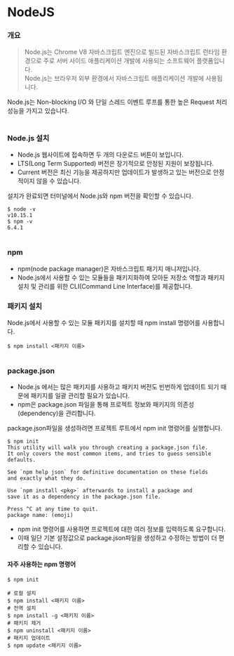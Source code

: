 # NodeJS
### 개요
> Node.js는 Chrome V8 자바스크립트 엔진으로 빌드된 자바스크립트 런타임 환경으로 주로 서버 사이드 애플리케이션 개발에 사용되는 소프트웨어 플랫폼입니다.   
> Node.js는 브라우저 외부 환경에서 자바스크립트 애플리케이션 개발에 사용됩니다. 

Node.js는 Non-blocking I/O 와 단일 스레드 이벤트 루프를 통한 높은 Request 처리 성능을 가지고 있습니다.

#

### Node.js 설치
- Node.js 웹사이트에 접속하면 두 개의 다운로드 버튼이 보입니다.
- LTS(Long Term Supported) 버전은 장기적으로 안정된 지원이 보장됩니다.
- Current 버전은 최신 기능을 제공하지만 업데이트가 발생하고 있는 버전으로 안정적이지 않을 수 있습니다.

설치가 완료되면 터미널에서 Node.js와 npm 버전을 확인할 수 있습니다.
```
$ node -v
v10.15.1
$ npm -v
6.4.1
```

#

### npm
- npm(node package manager)은 자바스크립트 패기지 매니저입니다.
- Node.js에서 사용할 수 있는 모듈들을 패키지화하여 모아둔 저장소 역할과 패키지 설치 및 관리를 위한 CLI(Command Line Interface)를 제공합니다.


### 패키지 설치
Node.js에서 사용할 수 있는 모듈 패키지를 설치할 때 npm install 명령어를 사용합니다.
```
$ npm install <패키지 이름>
```

#

### package.json
- Node.js 에서는 많은 패키지를 사용하고 패키지 버전도 빈번하게 업데이트 되기 때문에 패키지를 일괄 관리할 필요가 있습니다.
- npm은 package.json 파일을 통해 프로젝트 정보와 패키지의 의존성(dependency)을 관리합니다.

package.json파일을 생성하려면 프로젝트 루트에서 npm init 명령어를 실행합니다.
```
$ npm init
This utility will walk you through creating a package.json file.
It only covers the most common items, and tries to guess sensible defaults.

See `npm help json` for definitive documentation on these fields
and exactly what they do.

Use `npm install <pkg>` afterwards to install a package and
save it as a dependency in the package.json file.

Press ^C at any time to quit.
package name: (emoji)
```

- npm init 명령어를 사용하면 프로젝트에 대한 여러 정보를 입력하도록 요구합니다.
- 이때 일단 기본 설정값으로 package.json파일을 생성하고 수정하는 방법이 더 편리할 수 있습니다.

#### 자주 사용하는 npm 명령어
```
$ npm init

# 로컬 설치
$ npm install <패키지 이름>
# 전역 설치
$ npm install -g <패키지 이름>
# 패키지 제거
$ npm uninstall <패키지 이름>
# 패키지 업데이트
$ npm update <패키지 이름>
```